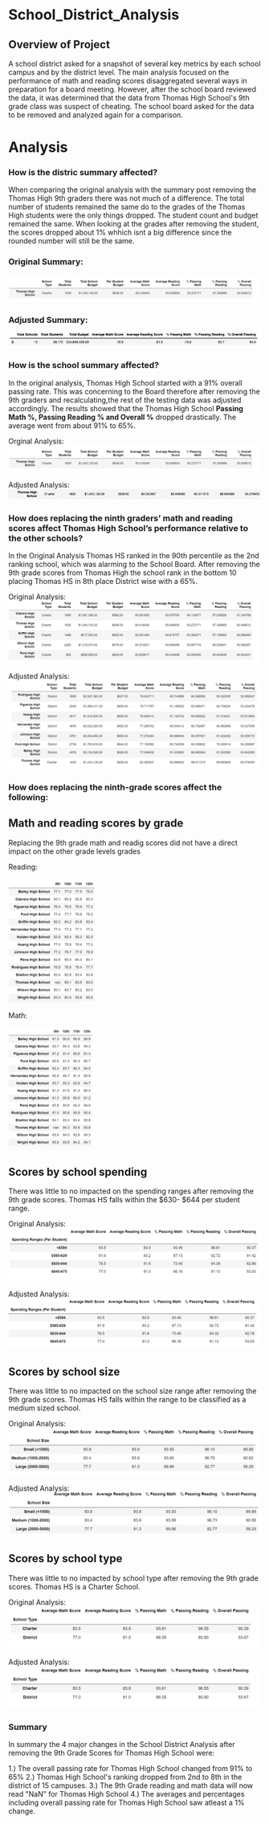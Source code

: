 # School_District_Analysis

## Overview of Project
A school district asked for a snapshot of several key metrics by each school campus and by the district level. The main analysis focused on the performance of math and reading scores disaggregated several ways in preparation for a board meeting. However, after the school board reviewed the data, it was determined that the data from Thomas High School's 9th grade class was suspect of cheating. The school board asked for the data to be removed and analyzed again for a comparison.

# Analysis

### How is the distric summary affected?
When comparing the original analysis with the summary post removing the Thomas High 9th graders there was not much of a difference. The total number of students remained the same do to the grades of the Thomas High students were the only things dropped. The student count and budget remained the same. When looking at the grades after removing the student, the scores dropped about 1% whhich isnt a big difference since the rounded number will still be the same.

### Original Summary:

<img src= "Resources/Original_School_Summary.png"/>

### Adjusted Summary:
<img src= "Resources/Adjusted_District_Summary.png"/>

### How is the school summary affected?

In the original analysis, Thomas High School started with a 91% overall passing rate. This was concerning to the Board therefore after removing the 9th graders and recalculating,the rest of the testing data was adjusted accordingly. The results showed that the Thomas High School **Passing Math %, Passing Reading % and Overall %** dropped drastically. The average went from about 91% to 65%.

Orginal Analysis:
<img src = "Resources/Original_School_Summary.png"/>

Adjusted Analysis:
<img src = "Resources/Adjusted_Thomas_School_Summary.png"/>

### How does replacing the ninth graders’ math and reading scores affect Thomas High School’s performance relative to the other schools?

In the Original Analysis Thomas HS ranked in the 90th percentile as the 2nd ranking school, which was alarming to the School Board. After removing the 9th grade scores from Thomas High the school rank in the bottom 10 placing Thomas HS in 8th place District wise with a 65%.

Original Analysis:
<img src = "Resources/Original_Reading_Math_Overall.png"/>

Adjusted Analysis:
<img src = "Resources/Adjusted_Reading_Math_Overall.png"/>

### How does replacing the ninth-grade scores affect the following:
## Math and reading scores by grade
Replacing the 9th grade math and readig scores did not have a direct impact on the other grade levels grades

Reading: 

<img src = "Resources/Reading_Scores.png" width=35% height=35%>

Math:

<img src = "Resources/Math_Scores.png" width=35% height=35%>

## Scores by school spending
There was little to no impacted on the spending ranges after removing the 9th grade scores. Thomas HS falls within the $630- $644 per student range.

Original Analysis:
<img src ="Resources/Original_School_Spending.png"/>

Adjusted Analysis:
<img src ="Resources/Adjusted_School_Spending.png"/>

## Scores by school size
There was little to no impacted on the school size range after removing the 9th grade scores. Thomas HS falls within the range to be classified as a medium sized school.

Original Analysis:
<img src ="Resources/Original_School_Size.png"/>

Adjusted Analysis:
<img src ="Resources/Adjusted_School_Size.png"/>

## Scores by school type
There was little to no impacted by school type after removing the 9th grade scores. Thomas HS is a Charter School.

Original Analysis:
<img src ="Resources/Adjusted_School_Type.png"/>

Adjusted Analysis:
<img src ="Resources/Adjusted_School_Type.png"/>

### Summary

In summary the 4 major changes in the School District Analysis after removing the 9th Grade Scores for Thomas High School were:

  1.) The overall passing rate for Thomas High School changed from 91% to 65%
  2.) Thomas High School's ranking dropped from 2nd to 8th in the district of 15 campuses.
  3.) The 9th Grade reading and math data will now read "NaN" for Thomas High School
  4.) The averages and percentages including overall passing rate for Thomas High School saw atleast a 1% change.
